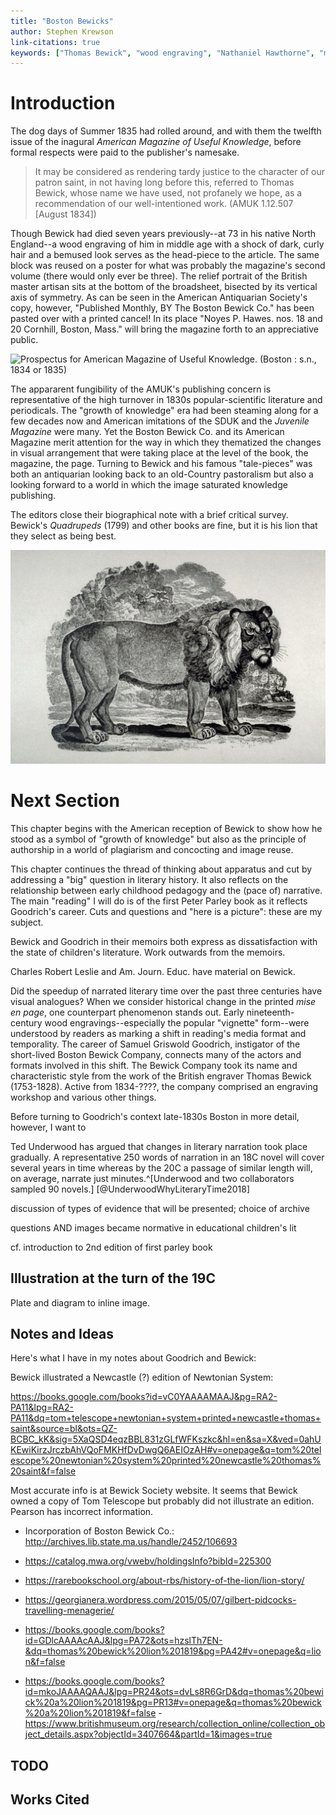 ```yaml
---
title: "Boston Bewicks"
author: Stephen Krewson
link-citations: true
keywords: ["Thomas Bewick", "wood engraving", "Nathaniel Hawthorne", "magazine editing", "visual culture", "popular science"]
---
```



# Introduction

The dog days of Summer 1835 had rolled around, and with them the twelfth issue of the inagural *American Magazine of Useful Knowledge*, before formal respects were paid to the publisher's namesake. 

> It may be considered as rendering tardy justice to the character of our patron saint, in not having long before this, referred to Thomas Bewick, whose name we have used, not profanely we hope, as a recommendation of our well-intentioned work. (AMUK 1.12.507 [August 1834])

Though Bewick had died seven years previously--at 73 in his native North England--a wood engraving of him in middle age with a shock of dark, curly hair and a bemused look serves as the head-piece to the article. The same block was reused on a poster for what was probably the magazine's second volume (there would only ever be three). The relief portrait of the British master artisan sits at the bottom of the broadsheet, bisected by its vertical axis of symmetry. As can be seen in the American Antiquarian Society's copy, however, "Published Monthly, BY The Boston Bewick Co." has been pasted over with a printed cancel! In its place "Noyes P. Hawes. nos. 18 and 20 Cornhill, Boston, Mass." will bring the magazine forth to an appreciative public.

![Prospectus for *American Magazine of Useful Knowledge*. (Boston : s.n., 1834 or 1835)](img/amer-mag-poster.jpg)

The appararent fungibility of the AMUK's publishing concern is representative of the high turnover in 1830s popular-scientific literature and periodicals. The "growth of knowledge" era had been steaming along for a few decades now and American imitations of the SDUK and the *Juvenile Magazine* were many. Yet the Boston Bewick Co. and its American Magazine merit attention for the way in which they thematized the changes in visual arrangement that were taking place at the level of the book, the magazine, the page. Turning to Bewick and his famous "tale-pieces" was both an antiquarian looking back to an old-Country pastoralism but also a looking forward to a world in which the image saturated knowledge publishing.

The editors close their biographical note with a brief critical survey. Bewick's *Quadrupeds* (1799) and other books are fine, but it is his lion that they select as being best.

![Thomas Bewick. "Large lion" commissioned by Charnley in 1819 for *Works*. (Newcastle: 1822)](img/bewick-1819-lion.jpg)


# Next Section

This chapter begins with the American reception of Bewick to show how he stood as a symbol of "growth of knowledge" but also as the principle of authorship in a world of plagiarism and concocting and image reuse.

This chapter continues the thread of thinking about apparatus and cut by addressing a "big" question in literary history. It also reflects on the relationship between early childhood pedagogy and the (pace of) narrative. The main "reading" I will do is of the first Peter Parley book as it reflects Goodrich's career. Cuts and questions and "here is a picture": these are my subject.

Bewick and Goodrich in their memoirs both express as dissatisfaction with the state of children's literature. Work outwards from the memoirs.

Charles Robert Leslie and Am. Journ. Educ. have material on Bewick.



Did the speedup of narrated literary time over the past three centuries have visual analogues? When we consider historical change in the printed *mise en page*, one counterpart phenomenon stands out. Early nineteenth-century wood engravings--especially the popular "vignette" form--were understood by readers as marking a shift in reading's media format and temporality. The career of Samuel Griswold Goodrich, instigator of the short-lived Boston Bewick Company, connects many of the actors and formats involved in this shift. The Bewick Company took its name and characteristic style from the work of the British engraver Thomas Bewick (1753-1828). Active from 1834-????, the company comprised an engraving workshop and various other things.

Before turning to Goodrich's context late-1830s Boston in more detail, however, I want to 

Ted Underwood has argued that changes in literary narration took place gradually. A representative 250 words of narration in an 18C novel will cover several years in time whereas by the 20C a passage of similar length will, on average, narrate just minutes.^[Underwood and two collaborators sampled 90 novels.] [@UnderwoodWhyLiteraryTime2018]

discussion of types of evidence that will be presented; choice of archive

questions AND images became normative in educational children's lit

cf. introduction to 2nd edition of first parley book


## Illustration at the turn of the 19C

Plate and diagram to inline image.


## Notes and Ideas

Here's what I have in my notes about Goodrich and Bewick:

Bewick illustrated a Newcastle (?) edition of Newtonian System:

https://books.google.com/books?id=vC0YAAAAMAAJ&pg=RA2-PA11&lpg=RA2-PA11&dq=tom+telescope+newtonian+system+printed+newcastle+thomas+saint&source=bl&ots=QZ-BCBC_kK&sig=5XaQSD4eqzBBL831zGLfWFKszkc&hl=en&sa=X&ved=0ahUKEwiKirzJrczbAhVQoFMKHfDvDwgQ6AEIOzAH#v=onepage&q=tom%20telescope%20newtonian%20system%20printed%20newcastle%20thomas%20saint&f=false

Most accurate info is at Bewick Society website. It seems that Bewick owned a copy of Tom Telescope but probably did not illustrate an edition. Pearson has incorrect information.

- Incorporation of Boston Bewick Co.: http://archives.lib.state.ma.us/handle/2452/106693

- https://catalog.mwa.org/vwebv/holdingsInfo?bibId=225300

- https://rarebookschool.org/about-rbs/history-of-the-lion/lion-story/
- https://georgianera.wordpress.com/2015/05/07/gilbert-pidcocks-travelling-menagerie/
- https://books.google.com/books?id=GDlcAAAAcAAJ&lpg=PA72&ots=hzslTh7EN-&dq=thomas%20bewick%20lion%201819&pg=PA42#v=onepage&q=lion&f=false
- https://books.google.com/books?id=mkoJAAAAQAAJ&lpg=PR24&ots=dvLs8R6GrD&dq=thomas%20bewick%20a%20lion%201819&pg=PR13#v=onepage&q=thomas%20bewick%20a%20lion%201819&f=false
-https://www.britishmuseum.org/research/collection_online/collection_object_details.aspx?objectId=3407664&partId=1&images=true


## TODO


## Works Cited
